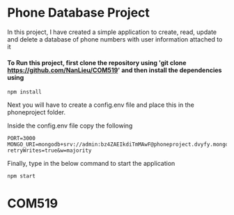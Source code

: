 # Phone Database Project
In this project, I have created a simple application to create, read, update and delete a database of phone numbers with user information attached to it

#### To Run this project, first clone the repository using 'git clone https://github.com/NanLieu/COM519' and then install the dependencies using
```
npm install
```

Next you will have to create a config.env file and place this in the phoneproject folder.

Inside the config.env file copy the following
```
PORT=3000
MONGO_URI=mongodb+srv://admin:bz4ZAEIkdiTmMAwF@phoneproject.dvyfy.mongodb.net/test?retryWrites=true&w=majority
```
Finally, type in the below command to start the application
```
npm start
```
# COM519
